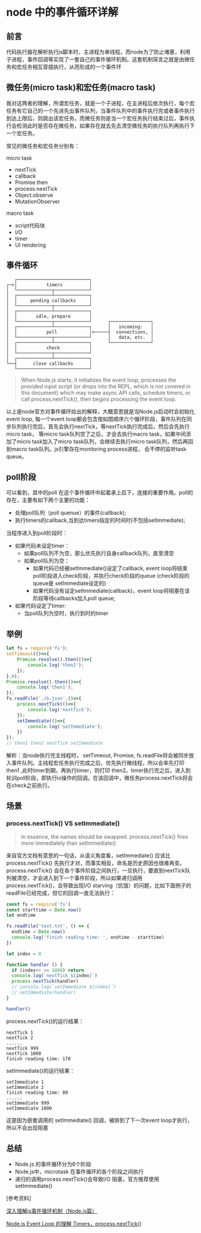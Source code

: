 # node 中的事件循环详解

## 前言
代码执行器在解析执行js脚本时，主进程为单线程，而node为了防止堵塞，利用子进程，事件回调等实现了一套自己的事件循环机制。这套机制简言之就是由微任务和宏任务相互穿插执行，从而形成的一个事件环


## 微任务(micro task)和宏任务(macro task)
我对这两者的理解，所谓宏任务，就是一个子进程，在主进程后依次执行，每个宏任务有它自己的一个先进先出事件队列，当事件队列中的事件执行完或者事件执行到达上限后，则跳出该宏任务。而微任务则是当一个宏任务执行结束过后，事件执行会检测此时是否存在微任务，如果存在就去先去清空微任务的执行队列再执行下一个宏任务。

常见的微任务和宏任务分别有：

micro task
- nextTick
- callback
- Promise.then
- process.nextTick
- Object.observe
- MutationObserver

macro task
- script代码块
- I/O
- timer
- UI rendering


## 事件循环

```
   ┌───────────────────────────┐
┌─>│           timers          │
│  └─────────────┬─────────────┘
│  ┌─────────────┴─────────────┐
│  │     pending callbacks     │
│  └─────────────┬─────────────┘
│  ┌─────────────┴─────────────┐
│  │       idle, prepare       │
│  └─────────────┬─────────────┘      ┌───────────────┐
│  ┌─────────────┴─────────────┐      │   incoming:   │
│  │           poll            │<─────┤  connections, │
│  └─────────────┬─────────────┘      │   data, etc.  │
│  ┌─────────────┴─────────────┐      └───────────────┘
│  │           check           │
│  └─────────────┬─────────────┘
│  ┌─────────────┴─────────────┐
└──┤      close callbacks      │
   └───────────────────────────┘
```

> When Node.js starts, it initializes the event loop, processes the provided input script (or drops into the REPL, which is not covered in this document) which may make async API calls, schedule timers, or call process.nextTick(), then begins processing the event loop.

以上是node官方对事件循环给出的解释，大概意思就是当Node.js启动时会初始化event loop, 每一个event loop都会包含按如图顺序六个循环阶段，事件队列在同步队列执行完后，首先会执行nextTick，等nextTick执行完成后，然后会先执行micro task， 等micro task队列空了之后，才会去执行macro task，如果中间添加了micro task加入了micro task队列，会继续去执行micro task队列，然后再回到macro task队列。js引擎存在monitoring process进程， 会不停的监听task queue。

## poll阶段

可以看到，其中的poll 在这个事件循环中起着承上启下，连接的重要作用。poll的存在，主要有如下两个主要的功能：
- 处理poll队列（poll quenue）的事件(callback);
- 执行timers的callback,当到达timers指定的时间时(不包括setImmediate);

当程序进入到poll阶段时：
- 如果代码未设定timer：
    - 如果poll队列不为空，那么优先执行自身callback队列，直至清空
    - 如果poll队列为空：
        - 如果代码已经被setImmediate()设定了callback, event loop将结束poll阶段进入check阶段，并执行check阶段的queue (check阶段的queue是 setImmediate设定的)
        - 如果代码没有设定setImmediate(callback)，event loop将阻塞在该阶段等待callbacks加入poll queue;
- 如果代码设定了timer:
    - 当poll队列为空时，执行到时的timer

## 举例

```js
let fs = require('fs');
setTimeout(()=>{
    Promise.resolve().then(()=>{
        console.log('then2');
    });
},0);
Promise.resolve().then(()=>{
    console.log('then1');
});
fs.readFile('./b.json',()=>{
    process.nextTick(()=>{
        console.log('nextTick');
    });
    setImmediate(()=>{
        console.log('setImmediate');
    })
});
// then1 then2 nextTick setImmediate
```
解析：当node执行完主线程时， setTimeout, Promise, fs.readFile将会被同步放入事件队列。主线程宏任务执行完成之后，优先执行微线程，所以会率先打印 then1 ,此时timer到期，再执行timer，则打印 then2。timer执行完之后，进入到轮训poll阶段，即执行io操作的回调。在该回调中，微任务process.nextTick将会在check之前执行。

## 场景

### process.nextTick() VS setImmediate()
>In essence, the names should be swapped. process.nextTick() fires more immediately than setImmediate()

来自官方文档有意思的一句话，从语义角度看，setImmediate() 应该比 process.nextTick() 先执行才对，而事实相反，命名是历史原因也很难再变。process.nextTick() 会在各个事件阶段之间执行，一旦执行，要直到nextTick队列被清空，才会进入到下一个事件阶段，所以如果递归调用 process.nextTick()，会导致出现I/O starving（饥饿）的问题，比如下面例子的readFile已经完成，但它的回调一直无法执行：
```js
const fs = require('fs')
const starttime = Date.now()
let endtime

fs.readFile('text.txt', () => {
  endtime = Date.now()
  console.log('finish reading time: ', endtime - starttime)
})

let index = 0

function handler () {
  if (index++ >= 1000) return
  console.log(`nextTick ${index}`)
  process.nextTick(handler)
  // console.log(`setImmediate ${index}`)
  // setImmediate(handler)
}

handler()
```
process.nextTick()的运行结果：
```
nextTick 1
nextTick 2
......
nextTick 999
nextTick 1000
finish reading time: 170
```
setImmediate()的运行结果：
```
setImmediate 1
setImmediate 2
finish reading time: 80
......
setImmediate 999
setImmediate 1000
```
这是因为嵌套调用的 setImmediate() 回调，被排到了下一次event loop才执行，所以不会出现阻塞

## 总结

- Node.js 的事件循环分为6个阶段
- Node.js中，microtask 在事件循环的各个阶段之间执行
- 递归的调用process.nextTick()会导致I/O 阻塞，官方推荐使用setImmediate()

[参考资料]

[深入理解js事件循环机制（Node.js篇）]('http://lynnelv.github.io/js-event-loop-nodejs')

[Node.js Event Loop 的理解 Timers，process.nextTick()](https://cnodejs.org/topic/57d68794cb6f605d360105bf)